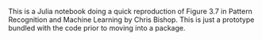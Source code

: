 This is a Julia notebook doing a quick reproduction of Figure 3.7 in Pattern Recognition and Machine Learning by Chris Bishop. 
This is just a prototype bundled with the code prior to moving into a package.


